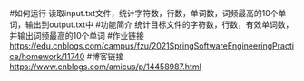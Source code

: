 #如何运行
读取input.txt文件，统计字符数，行数，单词数，词频最高的10个单词，输出到output.txt中
#功能简介
统计目标文件的字符数，行数，有效单词数，并输出词频最高的10个单词
#作业链接
https://edu.cnblogs.com/campus/fzu/2021SpringSoftwareEngineeringPractice/homework/11740
#博客链接
https://www.cnblogs.com/amicus/p/14458987.html